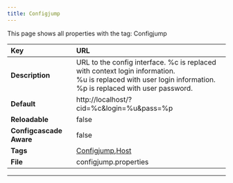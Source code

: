 ```yaml
---
title: Configjump
---
```


This page shows all properties with the tag: Configjump

| __Key__ | URL |
|:----------------|:--------|
| __Description__ | URL to the config interface. %c is replaced with context login information.<br>%u is replaced with user login information. %p is replaced with user password.<br> |
| __Default__ | http://localhost/?cid=%c&login=%u&pass=%p |
| __Reloadable__ | false |
| __Configcascade Aware__ | false |
| __Tags__ | <a href="https://documentation.open-xchange.com/latest/middleware/configuration/tags/Configjump.html">Configjump</a>,<a href="https://documentation.open-xchange.com/latest/middleware/configuration/tags/Host.html">Host</a> |
| __File__ | configjump.properties |

---

